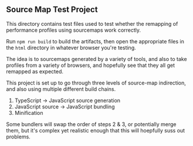 ## Source Map Test Project

This directory contains test files used to test whether the remapping of
performance profiles using sourcemaps work correctly.

Run `npm run build` to build the artifacts, then open the appropriate files in
the `html` directory in whatever browser you're testing.

The idea is to sourcemaps generated by a variety of tools, and also to take
profiles from a variety of browsers, and hopefully see that they all get 
remapped as expected.

This project is set up to go through three levels of source-map indirection,
and also using multiple different build chains.

1. TypeScript -> JavaScript source generation
2. JavaScript source -> JavaScript bundling
3. Minification

Some bundlers will swap the order of steps 2 & 3, or potentially merge them,
but it's complex yet realistic enough that this will hoepfully suss out 
problems.
